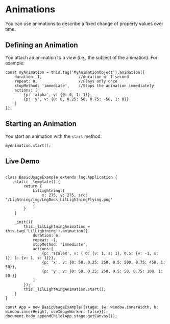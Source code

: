 # Animations


You can use animations to describe a fixed change of property values over time.

## Defining an Animation


You attach an animation to a *view* (i.e., the subject of the animation). For example:


```
const myAnimation = this.tag('MyAnimationObject').animation({
    duration: 1,                //duration of 1 second
    repeat: 0,                  //Plays only once
    stopMethod: 'immediate',    //Stops the animation immediately
    actions: [
        {p: 'alpha', v: {0: 0, 1: 1}},
        {p: 'y', v: {0: 0, 0.25: 50, 0.75: -50, 1: 0}}
    ]
});
```

## Starting an Animation


You start an animation with the `start` method:


```
myAnimation.start();
```

## Live Demo


```

class BasicUsageExample extends lng.Application {
    static _template() {
        return {
            LilLightning:{
                x: 275, y: 275, src: '/Lightning/img/LngDocs_LilLightningFlying.png'
            }
        }
    }
        
    _init(){
        this._lilLightningAnimation = this.tag('LilLightning').animation({
            duration: 6,
            repeat: -1,
            stopMethod: 'immediate',
            actions:[
                {p: 'scaleX', v: { 0: {v: 1, s: 1}, 0.5: {v: -1, s: 1}, 1: {v: 1, s: 1}}},
                {p: 'x', v: {0: 50, 0.25: 250, 0.5: 500, 0.75: 450, 1: 50}},
                {p: 'y', v: {0: 50, 0.25: 250, 0.5: 50, 0.75: 100, 1: 50 }}
            ]
        });
        this._lilLightningAnimation.start();
    }
}

const App = new BasicUsageExample({stage: {w: window.innerWidth, h: window.innerHeight, useImageWorker: false}});
document.body.appendChild(App.stage.getCanvas());
```
